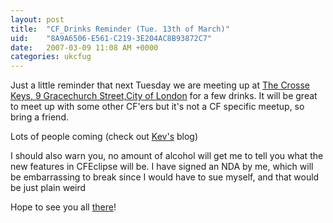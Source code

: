 ```yaml
---
layout: post
title:  "CF_Drinks Reminder (Tue. 13th of March)"
uid:	"8A9A6506-E561-C219-3E204AC8B93872C7"
date:   2007-03-09 11:08 AM +0000
categories: ukcfug
---
```

Just a little reminder that next Tuesday we are meeting up at <a href="http://www.jdwetherspoon.co.uk/pubfinder/details.php?OutletNumber=202">The Crosse Keys, 9 Gracechurch Street,City of London</a> for a few drinks. It will be great to meet up with some other CF'ers but it's not a CF specific meetup, so bring a friend.

Lots of people coming (check out <a href="http://inner-rhythm.co.uk/blog/index.cfm/2007/3/9/cfdrinksreminder-locationLondon-date13th-March-2007">Kev's</a> blog)

I should also warn you, no amount of alcohol will get me to tell you what the new features in CFEclipse will be. I have signed an NDA by me, which will be embarrassing to break since I would have to sue myself, and that would be just plain weird

Hope to see you all <a href="http://local.google.com/maps?f=q&amp;hl=en&amp;q=EC3V+0DR&amp;ie=UTF8&amp;z=16&amp;ll=51.512575,-0.086088&amp;spn=0.009321,0.023217&amp;om=1&amp;iwloc=addr">there</a>!